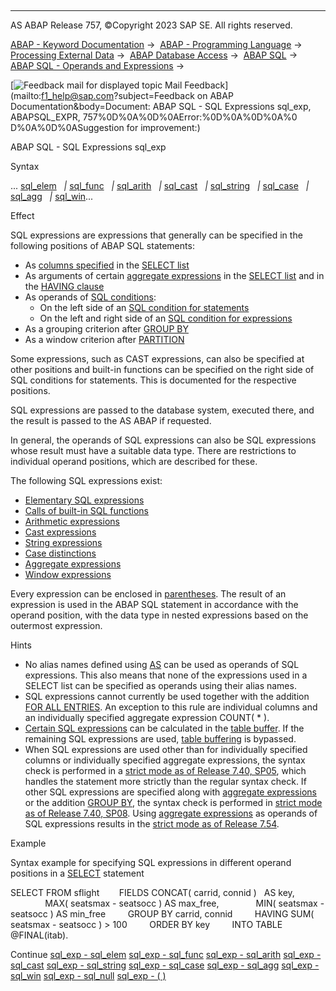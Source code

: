   

* * *

AS ABAP Release 757, ©Copyright 2023 SAP SE. All rights reserved.

[ABAP - Keyword Documentation](https://help.sap.com/doc/abapdocu_757_index_htm/7.57/en-US/abenabap.htm) →  [ABAP - Programming Language](https://help.sap.com/doc/abapdocu_757_index_htm/7.57/en-US/abenabap_reference.htm) →  [Processing External Data](https://help.sap.com/doc/abapdocu_757_index_htm/7.57/en-US/abenabap_language_external_data.htm) →  [ABAP Database Access](https://help.sap.com/doc/abapdocu_757_index_htm/7.57/en-US/abendb_access.htm) →  [ABAP SQL](https://help.sap.com/doc/abapdocu_757_index_htm/7.57/en-US/abenabap_sql.htm) →  [ABAP SQL - Operands and Expressions](https://help.sap.com/doc/abapdocu_757_index_htm/7.57/en-US/abenabap_sql_operands.htm) → 

 [![](Mail.gif?object=Mail.gif&sap-language=EN "Feedback mail for displayed topic") Mail Feedback](mailto:f1_help@sap.com?subject=Feedback on ABAP Documentation&body=Document: ABAP SQL - SQL Expressions sql_exp, ABAPSQL_EXPR, 757%0D%0A%0D%0AError:%0D%0A%0D%0A%0
D%0A%0D%0ASuggestion for improvement:)

ABAP SQL - SQL Expressions sql\_exp

Syntax

... [sql\_elem](https://help.sap.com/doc/abapdocu_757_index_htm/7.57/en-US/abensql_elem.htm)
  *|* [sql\_func](https://help.sap.com/doc/abapdocu_757_index_htm/7.57/en-US/abensql_builtin_func.htm)
  *|* [sql\_arith](https://help.sap.com/doc/abapdocu_757_index_htm/7.57/en-US/abensql_arith.htm)
  *|* [sql\_cast](https://help.sap.com/doc/abapdocu_757_index_htm/7.57/en-US/abensql_cast.htm)
  *|* [sql\_string](https://help.sap.com/doc/abapdocu_757_index_htm/7.57/en-US/abensql_string.htm)
  *|* [sql\_case](https://help.sap.com/doc/abapdocu_757_index_htm/7.57/en-US/abensql_case.htm)
  *|* [sql\_agg](https://help.sap.com/doc/abapdocu_757_index_htm/7.57/en-US/abapselect_aggregate.htm)
  *|* [sql\_win](https://help.sap.com/doc/abapdocu_757_index_htm/7.57/en-US/abapselect_over.htm)...

Effect

SQL expressions are expressions that generally can be specified in the following positions of ABAP SQL statements:

-   As [columns specified](https://help.sap.com/doc/abapdocu_757_index_htm/7.57/en-US/abapselect_clause_col_spec.htm) in the [SELECT list](https://help.sap.com/doc/abapdocu_757_index_htm/7.57/en-US/abapselect_list.htm)
-   As arguments of certain [aggregate expressions](https://help.sap.com/doc/abapdocu_757_index_htm/7.57/en-US/abapselect_aggregate.htm) in the [SELECT list](https://help.sap.com/doc/abapdocu_757_index_htm/7.57/en-US/abapselect_list.htm) and in the [HAVING clause](https://help.sap.com/doc/abapdocu_757_index_htm/7.57/en-US/abaphaving_clause.htm)
-   As operands of [SQL conditions](https://help.sap.com/doc/abapdocu_757_index_htm/7.57/en-US/abenasql_cond.htm):
    -   On the left side of an [SQL condition for statements](https://help.sap.com/doc/abapdocu_757_index_htm/7.57/en-US/abenabap_sql_stmt_logexp.htm)
    -   On the left and right side of an [SQL condition for expressions](https://help.sap.com/doc/abapdocu_757_index_htm/7.57/en-US/abenabap_sql_expr_logexp.htm)
-   As a grouping criterion after [GROUP BY](https://help.sap.com/doc/abapdocu_757_index_htm/7.57/en-US/abapgroupby_clause.htm)
-   As a window criterion after [PARTITION](https://help.sap.com/doc/abapdocu_757_index_htm/7.57/en-US/abapselect_over.htm)

Some expressions, such as CAST expressions, can also be specified at other positions and built-in functions can be specified on the right side of SQL conditions for statements. This is documented for the respective positions.

SQL expressions are passed to the database system, executed there, and the result is passed to the AS ABAP if requested.

In general, the operands of SQL expressions can also be SQL expressions whose result must have a suitable data type. There are restrictions to individual operand positions, which are described for these.

The following SQL expressions exist:

-   [Elementary SQL expressions](https://help.sap.com/doc/abapdocu_757_index_htm/7.57/en-US/abensql_elem.htm)
-   [Calls of built-in SQL functions](https://help.sap.com/doc/abapdocu_757_index_htm/7.57/en-US/abenabap_sql_functions.htm)
-   [Arithmetic expressions](https://help.sap.com/doc/abapdocu_757_index_htm/7.57/en-US/abensql_arith.htm)
-   [Cast expressions](https://help.sap.com/doc/abapdocu_757_index_htm/7.57/en-US/abensql_cast.htm)
-   [String expressions](https://help.sap.com/doc/abapdocu_757_index_htm/7.57/en-US/abensql_string.htm)
-   [Case distinctions](https://help.sap.com/doc/abapdocu_757_index_htm/7.57/en-US/abensql_case.htm)
-   [Aggregate expressions](https://help.sap.com/doc/abapdocu_757_index_htm/7.57/en-US/abapselect_aggregate.htm)
-   [Window expressions](https://help.sap.com/doc/abapdocu_757_index_htm/7.57/en-US/abapselect_over.htm)

Every expression can be enclosed in [parentheses](https://help.sap.com/doc/abapdocu_757_index_htm/7.57/en-US/abensql_exp_parentheses.htm). The result of an expression is used in the ABAP SQL statement in accordance with the operand position, with the data type in nested expressions based on the outermost expression.

Hints

-   No alias names defined using [AS](https://help.sap.com/doc/abapdocu_757_index_htm/7.57/en-US/abapselect_list.htm) can be used as operands of SQL expressions. This also means that none of the expressions used in a SELECT list can be specified as operands using their alias names.
-   SQL expressions cannot currently be used together with the addition [FOR ALL ENTRIES](https://help.sap.com/doc/abapdocu_757_index_htm/7.57/en-US/abenwhere_all_entries.htm). An exception to this rule are individual columns and an individually specified aggregate expression COUNT( \* ).
-   [Certain SQL expressions](https://help.sap.com/doc/abapdocu_757_index_htm/7.57/en-US/abenbuffer_expressions.htm) can be calculated in the [table buffer](https://help.sap.com/doc/abapdocu_757_index_htm/7.57/en-US/abentable_buffer_glosry.htm "Glossary Entry"). If the remaining SQL expressions are used, [table buffering](https://help.sap.com/doc/abapdocu_757_index_htm/7.57/en-US/abentable_buffering_glosry.htm "Glossary Entry") is bypassed.
-   When SQL expressions are used other than for individually specified columns or individually specified aggregate expressions, the syntax check is performed in a [strict mode as of Release 7.40, SP05](https://help.sap.com/doc/abapdocu_757_index_htm/7.57/en-US/abenabap_sql_strictmode_740_sp05.htm), which handles the statement more strictly than the regular syntax check. If other SQL expressions are specified along with [aggregate expressions](https://help.sap.com/doc/abapdocu_757_index_htm/7.57/en-US/abapselect_aggregate.htm) or the addition [GROUP BY](https://help.sap.com/doc/abapdocu_757_index_htm/7.57/en-US/abapgroupby_clause.htm), the syntax check is performed in [strict mode as of Release 7.40, SP08](https://help.sap.com/doc/abapdocu_757_index_htm/7.57/en-US/abenabap_sql_strictmode_740_sp08.htm). Using [aggregate expressions](https://help.sap.com/doc/abapdocu_757_index_htm/7.57/en-US/abapselect_aggregate.htm) as operands of SQL expressions results in the [strict mode as of Release 7.54](https://help.sap.com/doc/abapdocu_757_index_htm/7.57/en-US/abenabap_sql_strictmode_754.htm).

Example

Syntax example for specifying SQL expressions in different operand positions in a [SELECT](https://help.sap.com/doc/abapdocu_757_index_htm/7.57/en-US/abapselect.htm) statement

SELECT FROM sflight
       FIELDS CONCAT( carrid, connid )   AS key,
              MAX( seatsmax - seatsocc ) AS max\_free,
              MIN( seatsmax - seatsocc ) AS min\_free
        GROUP BY carrid, connid
        HAVING SUM( seatsmax - seatsocc ) > 100
        ORDER BY key
        INTO TABLE @FINAL(itab).

Continue
[sql\_exp - sql\_elem](https://help.sap.com/doc/abapdocu_757_index_htm/7.57/en-US/abensql_elem.htm)
[sql\_exp - sql\_func](https://help.sap.com/doc/abapdocu_757_index_htm/7.57/en-US/abensql_builtin_func.htm)
[sql\_exp - sql\_arith](https://help.sap.com/doc/abapdocu_757_index_htm/7.57/en-US/abensql_arith.htm)
[sql\_exp - sql\_cast](https://help.sap.com/doc/abapdocu_757_index_htm/7.57/en-US/abensql_cast.htm)
[sql\_exp - sql\_string](https://help.sap.com/doc/abapdocu_757_index_htm/7.57/en-US/abensql_string.htm)
[sql\_exp - sql\_case](https://help.sap.com/doc/abapdocu_757_index_htm/7.57/en-US/abensql_case.htm)
[sql\_exp - sql\_agg](https://help.sap.com/doc/abapdocu_757_index_htm/7.57/en-US/abapselect_aggregate.htm)
[sql\_exp - sql\_win](https://help.sap.com/doc/abapdocu_757_index_htm/7.57/en-US/abapselect_over.htm)
[sql\_exp - sql\_null](https://help.sap.com/doc/abapdocu_757_index_htm/7.57/en-US/abensql_null.htm)
[sql\_exp - ( )](https://help.sap.com/doc/abapdocu_757_index_htm/7.57/en-US/abensql_exp_parentheses.htm)